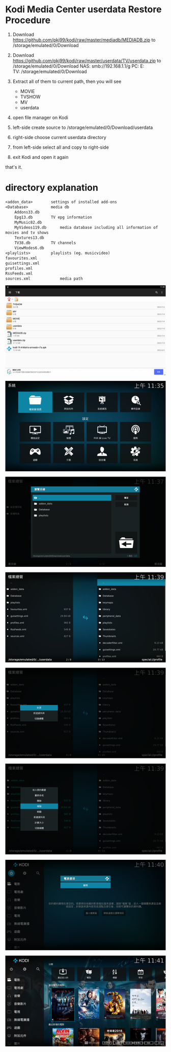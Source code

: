 # Kodi Media Center userdata Restore Procedure

1. Download https://github.com/pkj99/kodi/raw/master/mediadb/MEDIADB.zip to /storage/emulated/0/Download 
2. Download https://github.com/pkj99/kodi/raw/master/userdata/TV/userdata.zip to /storage/emulated/0/Download
	NAS: 	smb://192.168.1.1/g
	PC:		E:\
	TV:		/storage/emulated/0/Download
3. Extract all of them to current path, then you will see

    * MOVIE
    * TVSHOW
	* MV
    * userdata
	
4. open file manager on Kodi
5. left-side create source to /storage/emulated/0/Download/userdata
6. right-side choose current userdata directory
7. from left-side select all and copy to right-side
8. exit Kodi and open it again

that's it.

# <userdata> directory explanation

	<addon_data>		settings of installed add-ons
	<Database>			media db
		Addons33.db
		Epg13.db		TV epg information
		MyMusic82.db
		MyVideos119.db		media database including all information of movies and tv shows
		Textures13.db
		TV38.db			TV channels
		ViewModes6.db
	<playlists>			playlists (eg. musicvideo)
	favourites.xml
	guisettings.xml
	profiles.xml
	RssFeeds.xml
	sources.xml				media path
	

![alt text](https://github.com/pkj99/kodi/blob/master/images/tips/userdata.restore.procedure.1.png?raw=true)

![alt text](https://github.com/pkj99/kodi/blob/master/images/tips/userdata.restore.procedure.2.png?raw=true)

![alt text](https://github.com/pkj99/kodi/blob/master/images/tips/userdata.restore.procedure.3.png?raw=true)

![alt text](https://github.com/pkj99/kodi/blob/master/images/tips/userdata.restore.procedure.4.png?raw=true)

![alt text](https://github.com/pkj99/kodi/blob/master/images/tips/userdata.restore.procedure.5.png?raw=true)

![alt text](https://github.com/pkj99/kodi/blob/master/images/tips/userdata.restore.procedure.6.png?raw=true)

![alt text](https://github.com/pkj99/kodi/blob/master/images/tips/userdata.restore.procedure.7.png?raw=true)

![alt text](https://github.com/pkj99/kodi/blob/master/images/tips/userdata.restore.procedure.8.png?raw=true)
